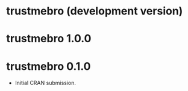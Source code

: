 # trustmebro (development version)

# trustmebro 1.0.0

# trustmebro 0.1.0

* Initial CRAN submission.
